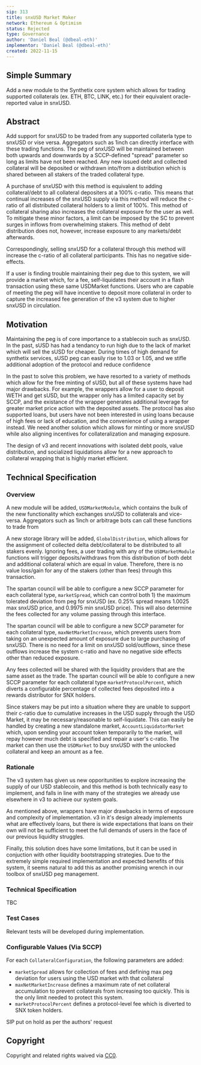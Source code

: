 ```yaml
---
sip: 313
title: snxUSD Market Maker
network: Ethereum & Optimism
status: Rejected
type: Governance
author: 'Daniel Beal (@dbeal-eth)'
implementor: 'Daniel Beal (@dbeal-eth)'
created: 2022-11-15
---
```


<!--You can leave these HTML comments in your merged SIP and delete the visible duplicate text guides, they will not appear and may be helpful to refer to if you edit it again. This is the suggested template for new SIPs. Note that an SIP number will be assigned by an editor. When opening a pull request to submit your SIP, please use an abbreviated title in the filename, `sip-draft_title_abbrev.md`. The title should be 44 characters or less.-->

## Simple Summary

<!--"If you can't explain it simply, you don't understand it well enough." Simply describe the outcome the proposed changes intends to achieve. This should be non-technical and accessible to a casual community member.-->

Add a new module to the Synthetix core system which allows for trading supported collaterals (ex. ETH, BTC, LINK, etc.)
for their equivalent oracle-reported value in snxUSD.

## Abstract

<!--A short (~200 word) description of the proposed change, the abstract should clearly describe the proposed change. This is what *will* be done if the SIP is implemented, not *why* it should be done or *how* it will be done. If the SIP proposes deploying a new contract, write, "we propose to deploy a new contract that will do x".-->

Add support for snxUSD to be traded from any supported collaterla type to snxUSD or vise versa. Aggregators such as 1inch can directly interface with these trading functions. The peg of snxUSD will be maintained between
both upwards and downwards by a SCCP-defined "spread" parameter so long as limits have not been reached. Any new issued debt and collected collateral will be
deposited or withdrawn into/from a distribution which is shared between all stakers of the traded collateral type.

A purchase of snxUSD with this method is equivalent to adding collateral/debt to all collateral depositers at a 100% c-ratio. This means that continual
increases of the snxUSD supply via this method will reduce the c-ratio of all distributed collateral holders to a limit of 100%. This method of
collateral sharing also increases the collateral exposure for the user as well. To mitigate these minor factors, a limit can be imposed by the SC
to prevent surges in inflows from overwhelming stakers. This method of debt distribution does not, however, increase exposure to any markets/debt afterwards.

Correspondingly, selling snxUSD for a collateral through this method will increase the c-ratio of all collateral participants. This has no negative side-effects.

If a user is finding trouble maintaining their peg due to this system, we will provide a market which, for a fee, self-liquidates their account in a flash
transaction using these same USDMarket functions. Users who are capable of meeting the peg will have incentive to deposit more collateral in order to capture
the increased fee generation of the v3 system due to higher snxUSD in circulation.

## Motivation

<!--This is the problem statement. This is the *why* of the SIP. It should clearly explain *why* the current state of the protocol is inadequate.  It is critical that you explain *why* the change is needed, if the SIP proposes changing how something is calculated, you must address *why* the current calculation is inaccurate or wrong. This is not the place to describe how the SIP will address the issue!-->

Maintaining the peg is of core importance to a stablecoin such as snxUSD. In the past, sUSD has had a tendancy to run high due to the lack of market which
will sell the sUSD for cheaper. During times of high demand for synthetix services, sUSD peg can easily rise to 1.03 or 1.05, and we stifle additional
adoption of the protocol and reduce confidence

In the past to solve this problem, we have resorted to a variety of methods which allow for the free minting of sUSD, but all of these systems have had major
drawbacks. For example, the wrappers allow for a user to deposit WETH and get sUSD, but the wrapper only has a limited capacity set by SCCP, and the existance
of the wrapper generates additional leverage for greater market price action with the deposited assets. The protocol has also supported loans, but users
have not been interested in using loans because of high fees or lack of education, and the convenience of using a wrapper instead. We need another solution
which allows for minting or more snxUSD while also aligning incentives for collateralization and managing exposure.

The design of v3 and recent innovations with isolated debt pools, value distribution, and socialized liquidations allow for a new approach to collateral wrapping that is highly market efficient.

## Technical Specification

<!--The specification should describe the syntax and semantics of any new feature, there are five sections
1. Overview
2. Rationale
3. Technical Specification
4. Test Cases
5. Configurable Values
-->

### Overview

<!--This is a high level overview of *how* the SIP will solve the problem. The overview should clearly describe how the new feature will be implemented.-->

A new module will be added, `USDMarketModule`, which contains the bulk of the new functionality which exchanges snxUSD to collaterals and vice-versa.
Aggregators such as 1inch or arbitrage bots can call these functions to trade from

A new storage library will be added, `GlobalDistribution`, which allows for the assignment of collected delta debt/collateral to be distributed to all stakers
evenly. Ignoring fees, a user trading with any of the `USDMarketModule` functions will trigger deposits/withdraws from this distribution of both debt
and additional collateral which are equal in value. Therefore, there is no value loss/gain for any of the stakers (other than fees) through this transaction.

The spartan council will be able to configure a new SCCP parameter for each collateral type, `marketSpread`, which can control both 1) the maximum
tolerated deviation from peg for snxUSD (ex. 0.25% spread means 1.0025 max snxUSD price, and 0.9975 min snxUSD price). This will also determine
the fees collected for any volume passing through this interface.

The spartan council will be able to configure a new SCCP parameter for each collateral type, `maxNetMarketIncrease`, which prevents users from
taking on an unexpected amount of exposure due to large purchasing of snxUSD. There is no need for a limit on snxUSD sold/outflows, since these outflows increase the system c-ratio
and have no negative side effects other than reduced exposure.

Any fees collected will be shared with the liquidity providers that are the same asset as the trade. The spartan council will be able
to configure a new SCCP parameter for each collateral type `marketProtocolPercent`, which diverts a configurable percentage of collected
fees deposited into a rewards distributor for SNX holders.

Since stakers may be put into a situation where they are unable to support their c-ratio due to cumulative increases in the USD supply through the
USD Market, it may be necessary/reasonable to self-liquidate. This can easily be handled by creating a new standalone market, `AccountLiquidatorMarket`
which, upon sending your account token temporarily to the market, will repay however much debt is specified and repair a user's c-ratio. The market
can then use the `USDMarket` to buy snxUSD with the unlocked collateral and keep an amount as a fee.

### Rationale

<!--This is where you explain the reasoning behind how you propose to solve the problem. Why did you propose to implement the change in this way, what were the considerations and trade-offs. The rationale fleshes out what motivated the design and why particular design decisions were made. It should describe alternate designs that were considered and related work. The rationale may also provide evidence of consensus within the community, and should discuss important objections or concerns raised during discussion.-->

The v3 system has given us new opporitunities to explore increasing the supply of our USD stablecoin, and this method is both technically easy to implement,
and falls in line with many of the strategies we already use elsewhere in v3 to achieve our system goals.

As mentioned above, wrappers have major drawbacks in terms of exposure and complexity of implementation. v3 in it's design already implements what are effectively loans,
but there is wide expectations that loans on their own will not be sufficient to meet the full demands of users in the face of our previous liquidity struggles.

Finally, this solution does have some limitations, but it can be used in conjuction with other liquidity bootstrapping strategies. Due to the extremely simple
required implementation and expected benefits of this system, it seems natural to add this as another promising wrench in our toolbox of snxUSD peg management.

### Technical Specification

<!--The technical specification should outline the public API of the changes proposed. That is, changes to any of the interfaces Synthetix currently exposes or the creations of new ones.-->

TBC

### Test Cases

<!--Test cases for an implementation are mandatory for SIPs but can be included with the implementation..-->

Relevant tests will be developed during implementation.

### Configurable Values (Via SCCP)

<!--Please list all values configurable via SCCP under this implementation.-->

For each `CollateralConfiguration`, the following parameters are added:

- `marketSpread` allows for collection of fees and defining max peg deviation for users using the USD market with that collateral
- `maxNetMarketIncrease` defines a maximum rate of net collateral accumulation to prevent collaterals from increasing too quickly. This is the only limit needed to protect this system.
- `marketProtocolPercent` defines a protocol-level fee which is diverted to SNX token holders.

SIP put on hold as per the authors' request

## Copyright

Copyright and related rights waived via [CC0](https://creativecommons.org/publicdomain/zero/1.0/).
